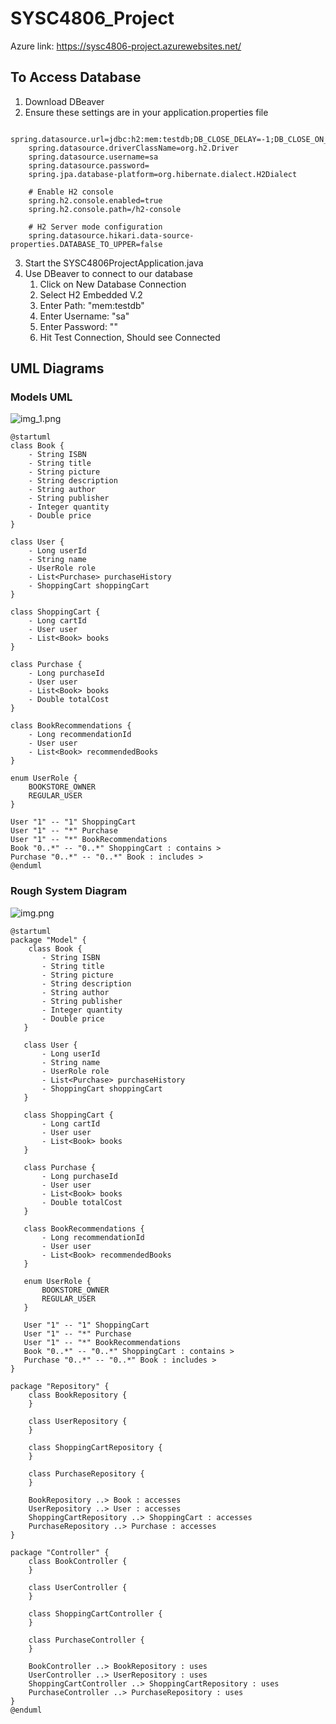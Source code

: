 # SYSC4806_Project

Azure link: https://sysc4806-project.azurewebsites.net/

## To Access Database

1. Download DBeaver
2. Ensure these settings are in your application.properties file
```
    spring.datasource.url=jdbc:h2:mem:testdb;DB_CLOSE_DELAY=-1;DB_CLOSE_ON_EXIT=FALSE
    spring.datasource.driverClassName=org.h2.Driver
    spring.datasource.username=sa
    spring.datasource.password=
    spring.jpa.database-platform=org.hibernate.dialect.H2Dialect
    
    # Enable H2 console
    spring.h2.console.enabled=true
    spring.h2.console.path=/h2-console
    
    # H2 Server mode configuration
    spring.datasource.hikari.data-source-properties.DATABASE_TO_UPPER=false
```
3. Start the SYSC4806ProjectApplication.java
4. Use DBeaver to connect to our database
   1. Click on New Database Connection
   2. Select H2 Embedded V.2
   3. Enter Path: "mem:testdb"
   4. Enter Username: "sa"
   5. Enter Password: ""
   6. Hit Test Connection, Should see Connected 

## UML Diagrams

### Models UML
 
![img_1.png](img_1.png)

```plantuml
@startuml
class Book {
    - String ISBN
    - String title
    - String picture
    - String description
    - String author
    - String publisher
    - Integer quantity
    - Double price
}

class User {
    - Long userId
    - String name
    - UserRole role
    - List<Purchase> purchaseHistory
    - ShoppingCart shoppingCart
}

class ShoppingCart {
    - Long cartId
    - User user
    - List<Book> books
}

class Purchase {
    - Long purchaseId
    - User user
    - List<Book> books
    - Double totalCost
}

class BookRecommendations {
    - Long recommendationId
    - User user
    - List<Book> recommendedBooks
}

enum UserRole {
    BOOKSTORE_OWNER
    REGULAR_USER
}

User "1" -- "1" ShoppingCart
User "1" -- "*" Purchase
User "1" -- "*" BookRecommendations
Book "0..*" -- "0..*" ShoppingCart : contains >
Purchase "0..*" -- "0..*" Book : includes >
@enduml
```

### Rough System Diagram

![img.png](img.png)

```plantuml
@startuml
package "Model" {
    class Book {
       - String ISBN
       - String title
       - String picture
       - String description
       - String author
       - String publisher
       - Integer quantity
       - Double price
   }
   
   class User {
       - Long userId
       - String name
       - UserRole role
       - List<Purchase> purchaseHistory
       - ShoppingCart shoppingCart
   }
   
   class ShoppingCart {
       - Long cartId
       - User user
       - List<Book> books
   }
   
   class Purchase {
       - Long purchaseId
       - User user
       - List<Book> books
       - Double totalCost
   }
   
   class BookRecommendations {
       - Long recommendationId
       - User user
       - List<Book> recommendedBooks
   }
   
   enum UserRole {
       BOOKSTORE_OWNER
       REGULAR_USER
   }
   
   User "1" -- "1" ShoppingCart
   User "1" -- "*" Purchase
   User "1" -- "*" BookRecommendations
   Book "0..*" -- "0..*" ShoppingCart : contains >
   Purchase "0..*" -- "0..*" Book : includes >
}

package "Repository" {
    class BookRepository {
    }

    class UserRepository {
    }

    class ShoppingCartRepository {
    }

    class PurchaseRepository {
    }

    BookRepository ..> Book : accesses
    UserRepository ..> User : accesses
    ShoppingCartRepository ..> ShoppingCart : accesses
    PurchaseRepository ..> Purchase : accesses
}

package "Controller" {
    class BookController {
    }

    class UserController {
    }

    class ShoppingCartController {
    }

    class PurchaseController {
    }

    BookController ..> BookRepository : uses
    UserController ..> UserRepository : uses
    ShoppingCartController ..> ShoppingCartRepository : uses
    PurchaseController ..> PurchaseRepository : uses
}
@enduml
```
